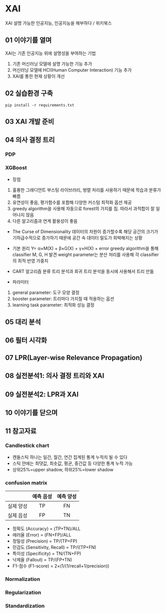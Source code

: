 # XAI
XAI 설명 가능한 인공지능, 인공지능을 해부하다 / 위키북스

## 01 이야기를 열며
XAI는 기존 인공지능 위에 설명성을 부여하는 기법
1. 기존 머신러닝 모델에 설명 가능한 기능 추가
2. 머신러닝 모델에 HCI(Human Computer Interaction) 기능 추가
3. XAI를 통한 현재 상황이 개선

## 02 실습환경 구축
<pre><code>pip install -r requirements.txt</code></pre>


## 03 XAI 개발 준비

## 04 의사 결정 트리
### PDP
### XGBoost
- 장점
1. 훌륭한 그래디언트 부스팅 라이브러리, 벙렬 처리를 사용하기 때문에 학습과 분류가 빠름
2. 유연성이 좋음, 평가함수를 포함해 다양한 커스텀 최적화 옵션 제공
3. greedy algorithm을 사용해 자동으로 forest의 가지를 침. 따라서 과적합이 잘 일어나지 않음
4. 다른 알고리즘과 연계 활용성이 좋음

- The Curse of Dimensionality
데이터의 차원이 증가할수록 해당 공간의 크기가 기하급수적으로 증가하기 때문에 공간 속 데이터 밀도가 희박해지는 상황

- 기본 원리
Y= α×M(X) + β×G(X) + γ×H(X) + error
greedy algorithm을 통해 classifier M, G, H 발견
weight parameter는 분산 처리를 사용해 각 classifier의 최적 반영 가중치

- CART 알고리즘
분류 트리 분석과 회귀 트리 분석을 동시에 사용해서 트리 만듦

- 파라미터
1. general parameter: 도구 모양 결정
2. booster parameter: 트리마다 가지칠 때 적용하는 옵션
3. learning task parameter: 최적화 성능 결정


## 05 대리 분석

## 06 필터 시각화


## 07 LPR(Layer-wise Relevance Propagation)


## 08 실전분석1: 의사 결정 트리와 XAI


## 09 실전분석2: LPR과 XAI


## 10 이야기를 닫으며


## 11 참고자료
### Candlestick chart
- 캔들스틱 하나는 일간, 월간, 연간 집계된 통계 누적치 될 수 있다
- 스틱 안에는 최댓값, 최솟값, 평균, 중간값 등 다양한 통계 누적 가능
- 상위25%=upper shadow, 하위25%=lower shadow
### confusion matrix
|        |예측 음성|예측 양성|
|:------:|:------:|:------:|
|실제 양성|   TP   |   FN   |
|실제 음성|   FP   |   TN   |
- 정확도 (Accuracy) = (TP+TN)/ALL
- 에러율 (Error) = (FN+FP)/ALL
- 정밀성 (Precision) = TP/(TP+FP)
- 민감도 (Sensitivity, Recall) = TP/((TP+FN)
- 특이성 (Specificity) = TN/(TN+FP)
- 낙제율 (Fallout) = TP/(FP+TN)
- F1-점수 (F1-score) = 2×(1/(1/recall+1/precision))
### Normalization
### Regularization
### Standardization
